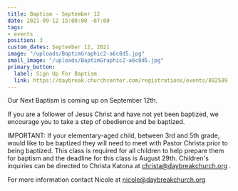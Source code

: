 ```yaml
---
title: Baptism - September 12
date: 2021-09-12 15:00:00 -07:00
tags:
- events
position: 3
custom_dates: September 12, 2021
image: "/uploads/BaptimGraphic2-a6c8d5.jpg"
small_image: "/uploads/BaptimGraphic2-a6c8d5.jpg"
primary_button:
  label: Sign Up For Baptism
  link: https://daybreak.churchcenter.com/registrations/events/892589
---
```


Our Next Baptism is coming up on September 12th. 

If you are a follower of Jesus Christ and have not yet been baptized, we encourage you to take a step of obedience and be baptized. 

IMPORTANT: If your elementary-aged child, between 3rd and 5th grade, would like to be baptized they will need to meet with Pastor Christa prior to being baptized. This class is required for all children to help prepare them for baptism and the deadline for this class is August 29th. Children's inquiries can be directed to Christa Katona at christa@daybreakchurch.org .

For more information contact Nicole at nicole@daybreakchurch.org